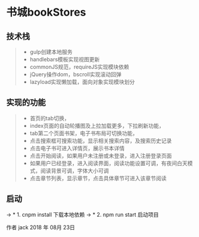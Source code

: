 ﻿# 书城bookStores

 ## 技术栈
 > * gulp创建本地服务
 > * handlebars模板实现视图更新
 > * commonJS规范，requireJS实现模块依赖
 > * jQuery操作dom，bscroll实现滚动回弹
 > * lazyload实现懒加载，面向对象实现模块划分
## 实现的功能
 > * 首页的tab切换，
 > * index页面的自动轮播图及上拉加载更多，下拉刷新功能，
 > * tab第二个页面书架，电子书布局可切换功能，
 > * 点击搜索框可搜索功能，显示相关搜索内容，及搜索历史记录
 > * 点击电子书可进入详情页，展示书本详情
 > * 点击开始阅读，如果用户未注册或未登录，进入注册登录页面
 > * 如果用户已经登录，进入阅读界面，阅读功能设置可调，有夜间白天模式，阅读背景可调，字体大小可调
 > * 点击章节列表，显示章节，点击具体章节可进入该章节阅读
## 启动
 -> * 1. cnpm install 下载本地依赖
 -> * 2. npm run start 启动项目

作者 jack
2018 年 08月 23日


